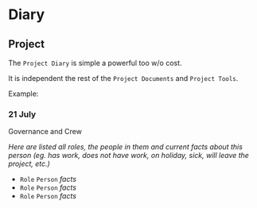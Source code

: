 # Diary

## Project

The `Project Diary` is simple a powerful too w/o cost.

It is independent the rest of the `Project Documents` and `Project Tools`.

Example:

### 21 July

Governance and Crew

_Here are listed all roles, the people in them and current facts about this person (eg. has work, does not have work, on holiday, sick, will leave the project, etc.)_

* `Role` `Person` _facts_ 
* `Role` `Person` _facts_ 
* `Role` `Person` _facts_ 
